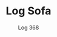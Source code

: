 ---
designer: Busetti Garuti Redaelli
description: "Log%20is%20a%20collection%20of%20seatings%20that%20combines%20the%20sculptural%20aspect%20with%20surprising%20lightness%3A%20the%20right%20combination%20of%20formal%20balance%2C%20stability%20and%20comfort.%20Two%20seats%20upholstered%20sofa%20in%20polyurethane%20injected%20foam."
image_primary: img/Log_368_01_zoom.jpg
image_secondary: img/Log_368_02_zoom.jpg
manufacturer: Pedrali
href: https://www.pedrali.it/en/products/catalog/Sofa-LOG-368/
subtitle: Log 368
title: Log Sofa
image_thumb: img/Log_368_cover.jpg
tags: 
  - pedrali
  - lounge-seating
category: lounge-seating
slug: /manufacturers/pedrali/lounge-seating/busetti-garuti-redaelli-log-sofa
---